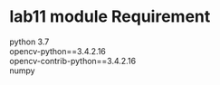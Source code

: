 # lab11 module Requirement

python 3.7  
opencv-python==3.4.2.16  
opencv-contrib-python==3.4.2.16  
numpy

